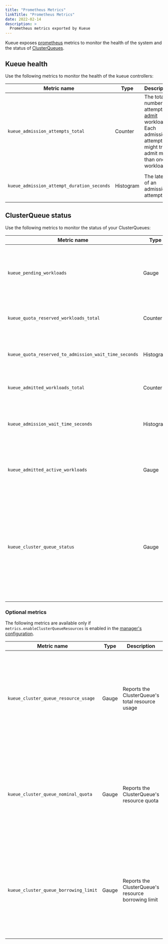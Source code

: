 ```yaml
---
title: "Prometheus Metrics"
linkTitle: "Prometheus Metrics"
date: 2022-02-14
description: >
  Prometheus metrics exported by Kueue
---
```


Kueue exposes [prometheus](https://prometheus.io) metrics to monitor the health
of the system and the status of [ClusterQueues](/docs/concepts/cluster_queue).

## Kueue health

Use the following metrics to monitor the health of the kueue controllers:

| Metric name | Type | Description | Labels |
| ----------- | ---- | ----------- | ------ |
| `kueue_admission_attempts_total` | Counter | The total number of attempts to [admit](/docs/concepts#admission) workloads. Each admission attempt might try to admit more than one workload. | `result`: possible values are `success` or `inadmissible` |
| `kueue_admission_attempt_duration_seconds` | Histogram | The latency of an admission attempt. | `result`: possible values are `success` or `inadmissible` |

## ClusterQueue status

Use the following metrics to monitor the status of your ClusterQueues:

| Metric name | Type | Description | Labels |
| ----------- | ---- | ----------- | ------ |
| `kueue_pending_workloads` | Gauge | The number of pending workloads. | `cluster_queue`: the name of the ClusterQueue<br> `status`: possible values are `active` or `inadmissible` |
| `kueue_quota_reserved_workloads_total` | Counter | The total number of quota reserved workloads. | `cluster_queue`: the name of the ClusterQueue |
| `kueue_quota_reserved_to_admission_wait_time_seconds` | Histogram | The time between a Workload was created until it got quota reservation. | `cluster_queue`: the name of the ClusterQueue |
| `kueue_admitted_workloads_total` | Counter | The total number of admitted workloads. | `cluster_queue`: the name of the ClusterQueue |
| `kueue_admission_wait_time_seconds` | Histogram | The time from when a workload got the quota reservation until admission. | `cluster_queue`: the name of the ClusterQueue |
| `kueue_admitted_active_workloads` | Gauge | The number of admitted Workloads that are active (unsuspended and not finished) | `cluster_queue`: the name of the ClusterQueue |
| `kueue_cluster_queue_status` | Gauge | Reports the status of the ClusterQueue | `cluster_queue`: The name of the ClusterQueue<br> `status`: Possible values are `pending`, `active` or `terminated`. For a ClusterQueue, the metric only reports a value of 1 for one of the statuses. |

### Optional metrics

The following metrics are available only if `metrics.enableClusterQueueResources` is enabled in the [manager's configuration](/docs/installation/#install-a-custom-configured-released-version).

| Metric name | Type | Description | Labels |
| ----------- | ---- | ----------- | ------ |
| `kueue_cluster_queue_resource_usage` | Gauge | Reports the ClusterQueue's total resource usage |`cohort`: The cohort in which the queue belongs<br> `cluster_queue`: The name of the ClusterQueue<br> `flavor`: referenced flavor<br> `resource`: The resource name|
| `kueue_cluster_queue_nominal_quota` | Gauge | Reports the ClusterQueue's resource quota |`cohort`: The cohort in which the queue belongs<br> `cluster_queue`: The name of the ClusterQueue<br> `flavor`: referenced flavor<br> `resource`: The resource name|
| `kueue_cluster_queue_borrowing_limit` | Gauge | Reports the ClusterQueue's resource borrowing limit |`cohort`: The cohort in which the queue belongs<br> `cluster_queue`: The name of the ClusterQueue<br> `flavor`: referenced flavor<br> `resource`: The resource name|
